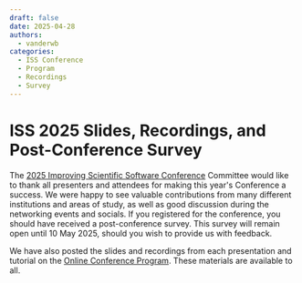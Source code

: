 ```yaml
---
draft: false 
date: 2025-04-28
authors:
  - vanderwb
categories:
  - ISS Conference
  - Program
  - Recordings
  - Survey
---
```


# ISS 2025 Slides, Recordings, and Post-Conference Survey

The [2025 Improving Scientific Software
Conference](https://sea.ucar.edu/iss/2025/) Committee would like to thank all
presenters and attendees for making this year's Conference a success. We were
happy to see valuable contributions from many different institutions and areas
of study, as well as good discussion during the networking events and socials.
If you registered for the conference, you should have received a post-conference
survey. This survey will remain open until 10 May 2025, should you wish to
provide us with feedback.

We have also posted the slides and recordings from each presentation and
tutorial on the [Online Conference
Program](https://sea.ucar.edu/iss/2025-program/). These materials are available
to all.

